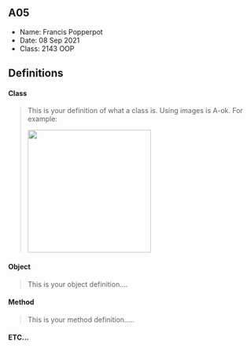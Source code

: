 ## A05

- Name: Francis Popperpot
- Date: 08 Sep 2021
- Class: 2143 OOP

## Definitions

#### Class

> This is your definition of what a class is. Using images is A-ok. For example: 
>
><img src="https://ds055uzetaobb.cloudfront.net/image_optimizer/722c82aff075a14313be7fa7463f7fedad151a0a.png" width=250>


#### Object
> This is your object definition....

#### Method
> This is your method definition.....

#### ETC...